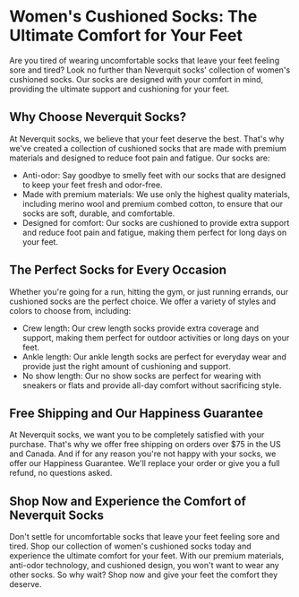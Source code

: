 # Women's Cushioned Socks: The Ultimate Comfort for Your Feet

Are you tired of wearing uncomfortable socks that leave your feet feeling sore and tired? Look no further than Neverquit socks' collection of women's cushioned socks. Our socks are designed with your comfort in mind, providing the ultimate support and cushioning for your feet.

## Why Choose Neverquit Socks?

At Neverquit socks, we believe that your feet deserve the best. That's why we've created a collection of cushioned socks that are made with premium materials and designed to reduce foot pain and fatigue. Our socks are:

- Anti-odor: Say goodbye to smelly feet with our socks that are designed to keep your feet fresh and odor-free.
- Made with premium materials: We use only the highest quality materials, including merino wool and premium combed cotton, to ensure that our socks are soft, durable, and comfortable.
- Designed for comfort: Our socks are cushioned to provide extra support and reduce foot pain and fatigue, making them perfect for long days on your feet.

## The Perfect Socks for Every Occasion

Whether you're going for a run, hitting the gym, or just running errands, our cushioned socks are the perfect choice. We offer a variety of styles and colors to choose from, including:

- Crew length: Our crew length socks provide extra coverage and support, making them perfect for outdoor activities or long days on your feet.
- Ankle length: Our ankle length socks are perfect for everyday wear and provide just the right amount of cushioning and support.
- No show length: Our no show socks are perfect for wearing with sneakers or flats and provide all-day comfort without sacrificing style.

## Free Shipping and Our Happiness Guarantee

At Neverquit socks, we want you to be completely satisfied with your purchase. That's why we offer free shipping on orders over $75 in the US and Canada. And if for any reason you're not happy with your socks, we offer our Happiness Guarantee. We'll replace your order or give you a full refund, no questions asked.

## Shop Now and Experience the Comfort of Neverquit Socks

Don't settle for uncomfortable socks that leave your feet feeling sore and tired. Shop our collection of women's cushioned socks today and experience the ultimate comfort for your feet. With our premium materials, anti-odor technology, and cushioned design, you won't want to wear any other socks. So why wait? Shop now and give your feet the comfort they deserve.